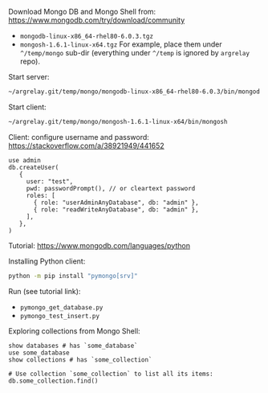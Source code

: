 


Download Mongo DB and Mongo Shell from: https://www.mongodb.com/try/download/community
*   `mongodb-linux-x86_64-rhel80-6.0.3.tgz`
*   `mongosh-1.6.1-linux-x64.tgz`
For example, place them under `^/temp/mongo` sub-dir (everything under `^/temp` is ignored by `argrelay` repo).

Start server:

```sh
~/argrelay.git/temp/mongo/mongodb-linux-x86_64-rhel80-6.0.3/bin/mongod --dbpath ~/Works/argrelay.git/temp/mongo/data
```

Start client:

```sh
~/argrelay.git/temp/mongo/mongosh-1.6.1-linux-x64/bin/mongosh
```

Client: configure username and password:
https://stackoverflow.com/a/38921949/441652

```
use admin
db.createUser(
   {
     user: "test",
     pwd: passwordPrompt(), // or cleartext password
     roles: [
       { role: "userAdminAnyDatabase", db: "admin" },
       { role: "readWriteAnyDatabase", db: "admin" },
     ],
   },
)
```

Tutorial:
https://www.mongodb.com/languages/python

Installing Python client:

```sh
python -m pip install "pymongo[srv]"
```

Run (see tutorial link):
*   `pymongo_get_database.py`
*   `pymongo_test_insert.py`

Exploring collections from Mongo Shell:

```
show databases # has `some_database`
use some_database
show collections # has `some_collection`

# Use collection `some_collection` to list all its items:
db.some_collection.find()
```
